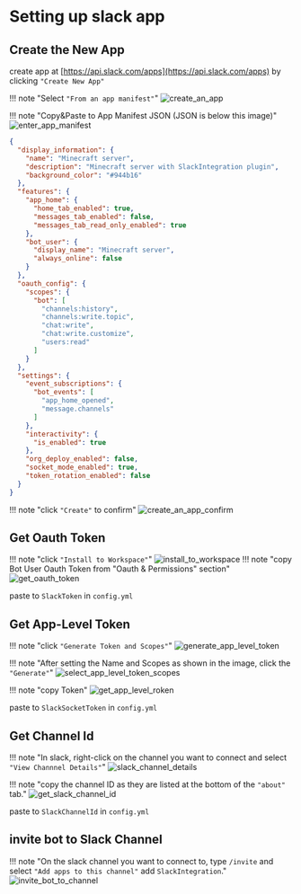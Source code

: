#  Setting up slack app

## Create the New App


create app at [https://api.slack.com/apps](https://api.slack.com/apps) by clicking `"Create New App"`

!!! note "Select `"From an app manifest"`"
    ![create_an_app](images/create_an_app.png)

!!! note "Copy&Paste to App Manifest JSON (JSON is below this image)"
    ![enter_app_manifest](images/enter_app_manifest.png)

```json title="App Manifest"
{
  "display_information": {
    "name": "Minecraft server",
    "description": "Minecraft server with SlackIntegration plugin",
    "background_color": "#944b16"
  },
  "features": {
    "app_home": {
      "home_tab_enabled": true,
      "messages_tab_enabled": false,
      "messages_tab_read_only_enabled": true
    },
    "bot_user": {
      "display_name": "Minecraft server",
      "always_online": false
    }
  },
  "oauth_config": {
    "scopes": {
      "bot": [
        "channels:history",
        "channels:write.topic",
        "chat:write",
        "chat:write.customize",
        "users:read"
      ]
    }
  },
  "settings": {
    "event_subscriptions": {
      "bot_events": [
        "app_home_opened",
        "message.channels"
      ]
    },
    "interactivity": {
      "is_enabled": true
    },
    "org_deploy_enabled": false,
    "socket_mode_enabled": true,
    "token_rotation_enabled": false
  }
}
```

!!! note "click `"Create"` to confirm"
    ![create_an_app_confirm](images/create_an_app_confirm.png)


## Get Oauth Token
!!! note "click `"Install to Workspace"`"
    ![install_to_workspace](images/install_to_workspace.png)
!!! note "copy Bot User Oauth Token from "Oauth & Permissions" section"
    ![get_oauth_token](images/get_oauth_token.png)

paste to `SlackToken` in `config.yml`

## Get App-Level Token
!!! note "click `"Generate Token and Scopes"`"
    ![generate_app_level_token](images/generate_app_level_token.png)

!!! note "After setting the Name and Scopes as shown in the image, click the `"Generate"`"
    ![select_app_level_token_scopes](images/select_app_level_token_scopes.png)

!!! note "copy Token"
    ![get_app_level_roken](images/get_app_level_roken.png)

paste to `SlackSocketToken` in `config.yml`

## Get Channel Id

!!! note "In slack, right-click on the channel you want to connect and select `"View Channnel Details"`"
    ![slack_channel_details](images/slack_channel_details.png)

!!! note "copy the channel ID as they are listed at the bottom of the `"about"` tab."
    ![get_slack_channel_id](images/get_slack_channel_id.png)

paste to `SlackChannelId` in `config.yml`

## invite bot to Slack Channel
!!! note "On the slack channel you want to connect to, type `/invite` and select `"Add apps to this channel"` add `SlackIntegration`."
    ![invite_bot_to_channel](images/invite_bot_to_channel.png)